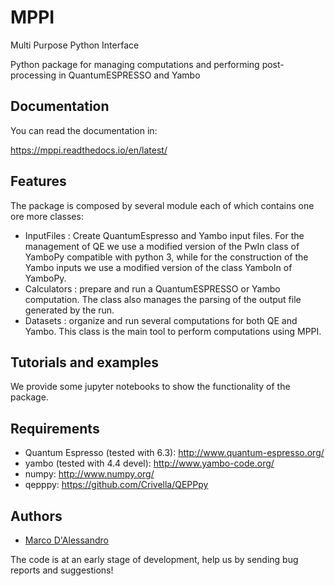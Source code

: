 MPPI
=======
Multi Purpose Python Interface  

Python package for managing computations and performing post-processing in QuantumESPRESSO and Yambo

Documentation
-------------
You can read the documentation in:  

https://mppi.readthedocs.io/en/latest/

Features
--------
The package is composed by several module each of which contains one ore more classes:

- InputFiles : Create QuantumEspresso and Yambo input files. For the management of QE we use  a modified version of the PwIn class of YamboPy
  compatible with python 3, while for the construction of the Yambo inputs we use a modified version of the class YamboIn of YamboPy.  
- Calculators : prepare and run a QuantumESPRESSO or Yambo computation. The class also manages the parsing of the output file generated by the
  run.
- Datasets : organize and run several computations for both QE and Yambo. This class is the main tool to perform computations using MPPI.

Tutorials and examples
----------------------
We provide some jupyter notebooks to show the functionality of the package.

Requirements
------------
- Quantum Espresso (tested with 6.3): http://www.quantum-espresso.org/
- yambo (tested with 4.4 devel): http://www.yambo-code.org/
- numpy: http://www.numpy.org/
- qepppy: https://github.com/Crivella/QEPPpy

Authors
------
- [Marco D'Alessandro](https://github.com/marcodalessandro76/)

The code is at an early stage of development, help us by sending bug reports and suggestions!
